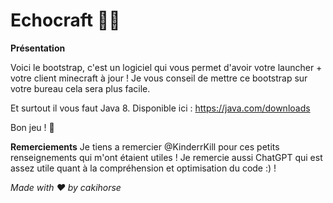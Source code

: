 # Echocraft 💛🌳
**Présentation**

Voici le bootstrap, c'est un logiciel qui vous permet d'avoir votre launcher + votre client minecraft à jour ! 
Je vous conseil de mettre ce bootstrap sur votre bureau cela sera plus facile.

Et surtout il vous faut Java 8. 
Disponible ici : https://java.com/downloads

Bon jeu ! 💯 

**Remerciements**
Je tiens a remercier @KinderrKill pour ces petits renseignements qui m'ont étaient utiles !
Je remercie aussi ChatGPT qui est assez utile quant à la compréhension et optimisation du code :) !

*Made with ❤ by cakihorse*
